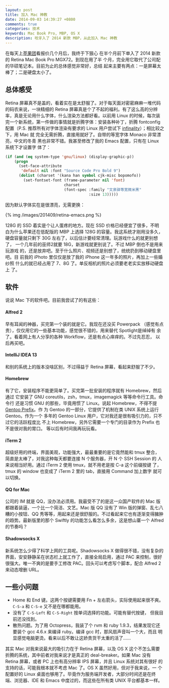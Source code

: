 ```yaml
---
layout: post
title: 加入 Mac 神教
date: 2014-09-03 14:39:27 +0800
comments: true
categories: 技术
keywords: Mac Book Pro, MBP, OS X
description: 咬牙入了 2014 新款 MBP，从此加入 Mac 神教
---
```


在每天上[苹果团](http://www.appletuan.com)看报价几个月后，我终于下狠心
在半个月前下单入了 2014 新款的 Retina Mac Book Pro MGX72。到现在用了半
个月，完全用它取代了公司配的华硕笔记本。目前为止的总体感觉非常好，总结
起来主要有两点：一是屏幕太棒了；二是硬盘太小了。

## 总体感受

Retina 屏幕真不是盖的，看着实在是太舒服了。对于每天面对密密麻麻一堆代码
的码农来说，一块精细的 Retina 屏幕真是个了不起的福利。有了这么高的分辨
率，真是无论用什么字体，什么渲染方法都好看。以前用 Linux 的时候，每次装
完一个新系统，第一件做的事情就是折腾字体：安装各种补丁，折腾
fontconfig 配置（P.S. 推荐所有对字体渲染有要求的 Linux 用户尝试下
[infinality](http://www.infinality.net/blog/)）；相比较之下，用 Mac 就
完全无需折腾，直接用就好了。自带的等宽字体 Monaco 非常漂亮，中文的冬青
黑也非常不错。我甚至修改了我的 Emacs 配置，只有在 Linux 系统下才设置字
体了：

<!--more-->

```cl
(if (and (eq system-type 'gnu/linux) (display-graphic-p))
    (progn
      (set-face-attribute
       'default nil :font "Source Code Pro Bold 9")
      (dolist (charset '(kana han symbol cjk-misc bopomofo))
        (set-fontset-font (frame-parameter nil 'font)
                          charset
                          (font-spec :family "文泉驿等宽微米黑"
                                     :size 13)))))
```

因为默认字体实在是很漂亮，无需更换：

{% img /images/201409/retina-emacs.png %}

128G 的 SSD 着实是个让人蛋疼的地方。现在 SSD 价格已经便宜了很多，不明
白为什么苹果还在低配版的 MBP 上选择 128G 的容量。我这系统才刚用没多久，
硬盘容量就只剩下 30G 左右了，以后估计要经常清理。玩游戏什么的就更别想了，
一个几年前的巫师2就要 18G，新游戏就更别说了。不过 MBP 倒也不是用来玩游戏
的，还是放弃吧。至于什么照片、视频还是别想了，统统扔到移动硬盘里吧。目
前我的 iPhoto 里仅仅是放了我的 iPhone 这一年多的照片，再加上一些婚纱照
什么的就已经占用了 7、8G 了。单反相机的照片必须要老老实实放移动硬盘上
了。

## 软件

说说 Mac 下的软件吧。目前我尝试了的有这些：

#### Alfred 2

早有耳闻的神器，买完第一个装的就是它。我现在还没买 Powerpack （感觉有点
贵），仅仅用它的一些基本功能，感觉很不错的，用来替代 Spotlight是绰绰有
余了。看着网上有人分享的各种 Workflow，还是有点心痒痒的。不过先忍忍，
以后再买吧。

#### IntelliJ IDEA 13

和别的系统上的版本没啥区别，不过得益于 Retina 屏幕，看起来舒服了不少。

#### Homebrew

有了它，安装程序不能更简单了。买完第一批安装的程序就有 Homebrew，然后通过
它安装了 GNU coreutils，zsh，tmux，imagemagick 等等命令行工具。命令行
还是习惯 GNU 的那些，毕竟用惯了 Linux。说起 Homebrew，不得不提
[Gentoo Prefix](https://www.gentoo.org/proj/en/gentoo-alt/prefix/)。作
为 Gentoo 的一部分，它提供了机制在类 UNIX 系统上运行 Gentoo。作为一个
多年的 Gentoo Linux 用户，它对我还是很有吸引力的，只不过它的活跃程度比
不上 Homebrew，另外它需要一个专门的目录作为 Prefix 也不是很对我的胃口。
等以后有时间我再玩玩看。

#### iTerm 2

超级好用的终端，界面美观，功能强大，最最重要的是它竟然能和 tmux 整合，
简直是太棒了，对我这种每天都要连接 N 个服务器，开 N 个 SSH Session 的
人来说相当好用。通过 iTerm 2 使用 tmux，就不用老是按 C-a 这个前缀按键
了，tmux 的 window 也变成了 iTerm 2 里的 tab，直接用 Command 加上数字
就可以切换。

#### QQ for Mac

公司的 IM 就是 QQ，没办法必须用。我最受不了的是这一众国产软件的 Mac 版
都跟着装逼，一个比一个简洁、文艺。Mac 版 QQ 没有了 Win 版的弹窗、乱七八
糟的小按钮、QQ 秀等等，用起来还是很舒服的。不过看起来它也有逐渐变得臃肿
的趋势。最新版里的那个 Swiftly 的功能怎么看怎么多余，这是想山寨一个
Alfred 的节奏吗？

#### Shadowsocks X

新系统怎么少得了科学上网的工具呢。Shadowsocks X 做得很不错，没有复杂的
界面，安安静静呆在状态栏上就工作了，直接全局启用，通过 PAC 来控制，很好
很强大。唯一不爽的是要手工修改 PAC。回头可以考虑写个脚本，配合 Alfred
2 来动态增删 URL。


## 一些小问题

- Home 和 End 键。这两个按键需要用 Fn + 左右箭头，实际使用起来很不爽。
  `C-S-a` 和 `C-S-e` 又不是在哪都能用。
- 没有了 `C-S-Left` 和 `C-S-Right` 按单词选择的功能。可能有替代按键，
  但我目前还没找到。
- 散热问题。为了用 Octopress，我装了个 rvm 和 ruby 1.9.3，结果发现它还
  要装个 gcc 4.6.x 来编译 ruby。编译 gcc 时，那风扇声音叫一个大，而且
  明显感觉电脑更烫。看来以后不敢让这娇贵货干太重的活了……

其实 Mac 对我来说最大的吸引力在于 Retina 屏幕，以及 OS X 这个不怎么需要
折腾的系统，其中前者对我来说才是真正的 deal-breaker。如果 Mac 没有
Retina 屏幕，或者 PC 上也有高分辨率 IPS 屏幕，并且 Linux 系统对其有很好
的支持的话，可能我根本就不考虑 Mac 了。OS X 虽然好用，但对于我来说，一
个配置好的 Linux 桌面也够用了。毕竟作为服务端开发者，大部分时间还是在终
端、浏览器、IDE 和 Emacs 中度过的，而这些在所有类 UNIX 平台都基本一样。
